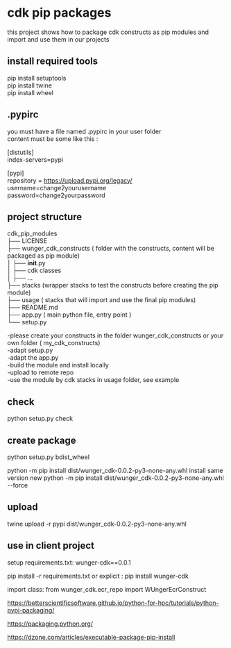 
# cdk pip packages
  
this project shows how to package cdk constructs as pip modules and import and use them in our projects  
  
## install required tools  
pip install setuptools  
pip install twine  
pip install wheel  
  
## .pypirc
you must have a file named .pypirc in your user folder   
content must be some like this :   

[distutils]   
index-servers=pypi  
  
[pypi]   
repository = https://upload.pypi.org/legacy/   
username=change2yourusername  
password=change2yourpassword  
    
  
## project structure  
cdk_pip_modules  
├── LICENSE    
├── wunger_cdk_constructs ( folder with the constructs, content will be packaged as pip module)   
│   ├── __init__.py    
│   ├── cdk classes    
│   ├── ...  
├── stacks (wrapper stacks to test the constructs before creating the pip module)   
├── usage ( stacks that will import and use the final pip modules)  
├── README.md    
├── app.py ( main python file, entry point )    
└── setup.py    

-please create your constructs in the folder wunger_cdk_constructs or your own folder ( my_cdk_constructs)  
-adapt setup.py   
-adapt the app.py   
-build the module and install locally  
-upload to remote repo  
-use the module by cdk stacks in usage folder, see example  
  

## check
python setup.py check
## create package
python setup.py bdist_wheel


python -m pip install dist/wunger_cdk-0.0.2-py3-none-any.whl
install same version new
python -m pip install dist/wunger_cdk-0.0.2-py3-none-any.whl --force


## upload

twine upload -r pypi dist/wunger_cdk-0.0.2-py3-none-any.whl

## use in client project
setup requirements.txt: 
wunger-cdk==0.0.1

pip install -r requirements.txt 
or explicit :
pip install wunger-cdk

import class:
from wunger_cdk.ecr_repo import WUngerEcrConstruct



https://betterscientificsoftware.github.io/python-for-hpc/tutorials/python-pypi-packaging/

https://packaging.python.org/

https://dzone.com/articles/executable-package-pip-install






